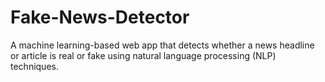 # Fake-News-Detector
A machine learning-based web app that detects whether a news headline or article is real or fake using natural language processing (NLP) techniques.

